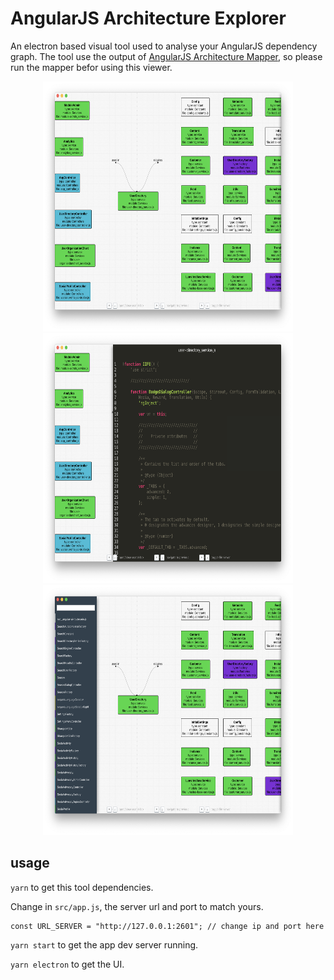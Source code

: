 # AngularJS Architecture Explorer
An electron based visual tool used to analyse your AngularJS dependency graph. The tool use the output of [AngularJS Architecture Mapper](https://github.com/GuillaumeNachury/AngularJSArchitectureMapper), so please run the mapper befor using this viewer.

<p align="center">
  <img width="400" height="400" src="__snapshots/deps.png">
  <img width="400" height="400" src="__snapshots/code.png">
  <img width="400" height="400" src="__snapshots/explore.png">
</p> 

## usage
`yarn` to get this tool dependencies.

Change in `src/app.js`, the server url and port to match yours.
```
const URL_SERVER = "http://127.0.0.1:2601"; // change ip and port here
```

`yarn start` to get the app dev server running.

`yarn electron` to get the UI.
